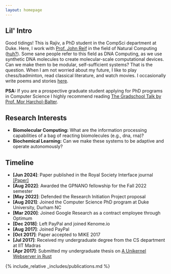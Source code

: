 ```yaml
---
layout: homepage
---
```

## Lil' Intro

Good tidings! This is Rajiv, a PhD student in the CompSci department at Duke. Here, I work with <a href="https://users.cs.duke.edu/~reif/">Prof. John Reif</a> in the field of Natural Computing (<a href="https://www.dna.caltech.edu/DNAresearch_perspective.html">huh?</a>). Some sane people refer to this field as DNA Computing, as we use synthetic DNA molecules to create molecular-scale computational devices. Can we make them to be modular, self-sufficient systems? That is the question. 
When I am not worried about my future, I like to play chess/badminton, read classical literature, and watch movies. I occasionally write poems and stories <a href="https://rajivteja.wordpress.com/"> here</a>.

**PSA:** If you are a prospective graduate student applying for PhD programs in Computer Science I highly recommend reading <a href="https://www.cs.cmu.edu/~harchol/gradschooltalk.pdf"> The Gradschool
Talk by Prof. Mor Harchol-Balter</a>. 

## Research Interests

- **Biomolecular Computing:** What are the information processing capabilities of a bag of reacting biomolecules (e.g., dna, rna)?
- **Biochemical Learning:** Can we make these systems to be adaptive and operate autonomously?

## Timeline

- **[Jun 2024]**: Paper published in the Royal Society Interface journal <a href="https://royalsocietypublishing.org/doi/10.1098/rsif.2024.0053">[Paper]</a>
- **[Aug 2022]**: Awarded the GPNANO fellowship for the Fall 2022 semester
- **[May 2022]**: Defended the Research Initiation Project proposal
- **[Aug 2021]**: Joined the Computer Science PhD program at Duke University, Durham NC
- **[Mar 2020]**: Joined Google Research as a contract employee through Optimum
- **[Dec 2018]**: Left PayPal and joined Kenome.io 
- **[Aug 2017]**: Joined PayPal
- **[Oct 2017]**: Paper accepted to MIKE 2017
- **[Jul 2017]**: Received my undergraduate degree from the CS department at IIT Madras
- **[Apr 2017]**: Submitted my undergraduate thesis on [A Unikernel Webserver in
    Rust](https://rajiv256.github.io/projects/ouros/)

{% include_relative _includes/publications.md %}

